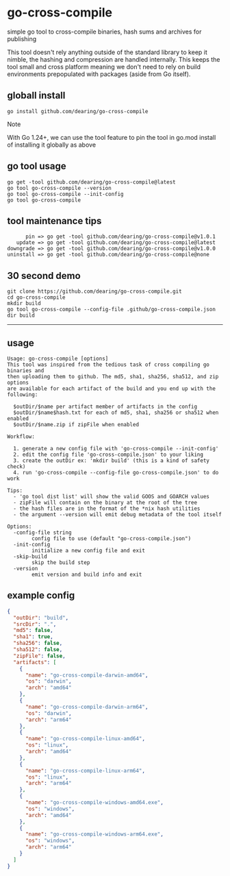 # go-cross-compile

simple go tool to cross-compile binaries, hash sums and archives for publishing

This tool doesn't rely anything outside of the standard library to keep it nimble, the hashing and compression are handled internally. This keeps the tool small and cross platform meaning we don't need to rely on build environments prepopulated with packages (aside from Go itself).

## globall install

```
go install github.com/dearing/go-cross-compile
```
>[!NOTE]
>With Go 1.24+, we can use the tool feature to pin the tool in go.mod install of installing it globally as above
## go tool usage
```
go get -tool github.com/dearing/go-cross-compile@latest
go tool go-cross-compile --version
go tool go-cross-compile --init-config
go tool go-cross-compile
```
## tool maintenance tips
```
      pin => go get -tool github.com/dearing/go-cross-compile@v1.0.1
   update => go get -tool github.com/dearing/go-cross-compile@latest
downgrade => go get -tool github.com/dearing/go-cross-compile@v1.0.0
uninstall => go get -tool github.com/dearing/go-cross-compile@none
```
## 30 second demo
```
git clone https://github.com/dearing/go-cross-compile.git
cd go-cross-compile
mkdir build
go tool go-cross-compile --config-file .github/go-cross-compile.json
dir build
```
---
## usage

```
Usage: go-cross-compile [options]
This tool was inspired from the tedious task of cross compiling go binaries and
then uploading them to github. The md5, sha1, sha256, sha512, and zip options
are available for each artifact of the build and you end up with the following:

  $outDir/$name per artifact member of artifacts in the config
  $outDir/$name$hash.txt for each of md5, sha1, sha256 or sha512 when enabled
  $outDir/$name.zip if zipFile when enabled

Workflow:

  1. generate a new config file with 'go-cross-compile --init-config'
  2. edit the config file 'go-cross-compile.json' to your liking
  3. create the outDir ex: 'mkdir build' (this is a kind of safety check)
  4. run 'go-cross-compile --config-file go-cross-compile.json' to do work

Tips:
  - 'go tool dist list' will show the valid GOOS and GOARCH values
  - zipFile will contain on the binary at the root of the tree
  - the hash files are in the format of the *nix hash utilities
  - the argument --version will emit debug metadata of the tool itself

Options:
  -config-file string
        config file to use (default "go-cross-compile.json")
  -init-config
        initialize a new config file and exit
  -skip-build
        skip the build step
  -version
        emit version and build info and exit
```
## example config
```json
{
  "outDir": "build",
  "srcDir": ".",
  "md5": false,
  "sha1": true,
  "sha256": false,
  "sha512": false,
  "zipFile": false,
  "artifacts": [
    {
      "name": "go-cross-compile-darwin-amd64",
      "os": "darwin",
      "arch": "amd64"
    },
    {
      "name": "go-cross-compile-darwin-arm64",
      "os": "darwin",
      "arch": "arm64"
    },
    {
      "name": "go-cross-compile-linux-amd64",
      "os": "linux",
      "arch": "amd64"
    },
    {
      "name": "go-cross-compile-linux-arm64",
      "os": "linux",
      "arch": "arm64"
    },
    {
      "name": "go-cross-compile-windows-amd64.exe",
      "os": "windows",
      "arch": "amd64"
    },
    {
      "name": "go-cross-compile-windows-arm64.exe",
      "os": "windows",
      "arch": "arm64"
    }
  ]
}
```
